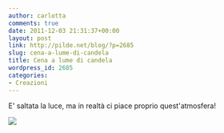 ```yaml
---
author: carlotta
comments: true
date: 2011-12-03 21:31:37+00:00
layout: post
link: http://pilde.net/blog/?p=2685
slug: cena-a-lume-di-candela
title: Cena a lume di candela
wordpress_id: 2685
categories:
- Creazioni
---
```


E' saltata la luce, ma in realtà ci piace proprio quest'atmosfera!

![](http://pilde.net/blog/wp-content/uploads/2011/12/cena_lume_candela.jpg)



